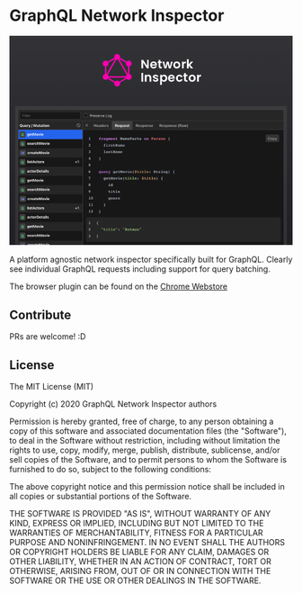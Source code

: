 # GraphQL Network Inspector

![Application Preview](docs/promo-large.png)

A platform agnostic network inspector specifically built for GraphQL. Clearly see individual GraphQL requests including support for query batching.

The browser plugin can be found on the [Chrome Webstore](https://chrome.google.com/webstore/detail/graphql-network-inspector/ndlbedplllcgconngcnfmkadhokfaaln)

## Contribute

PRs are welcome! :D

## License

The MIT License (MIT)

Copyright (c) 2020 GraphQL Network Inspector authors

Permission is hereby granted, free of charge, to any person obtaining a copy
of this software and associated documentation files (the "Software"), to deal
in the Software without restriction, including without limitation the rights
to use, copy, modify, merge, publish, distribute, sublicense, and/or sell
copies of the Software, and to permit persons to whom the Software is
furnished to do so, subject to the following conditions:

The above copyright notice and this permission notice shall be included in all
copies or substantial portions of the Software.

THE SOFTWARE IS PROVIDED "AS IS", WITHOUT WARRANTY OF ANY KIND, EXPRESS OR
IMPLIED, INCLUDING BUT NOT LIMITED TO THE WARRANTIES OF MERCHANTABILITY,
FITNESS FOR A PARTICULAR PURPOSE AND NONINFRINGEMENT. IN NO EVENT SHALL THE
AUTHORS OR COPYRIGHT HOLDERS BE LIABLE FOR ANY CLAIM, DAMAGES OR OTHER
LIABILITY, WHETHER IN AN ACTION OF CONTRACT, TORT OR OTHERWISE, ARISING FROM,
OUT OF OR IN CONNECTION WITH THE SOFTWARE OR THE USE OR OTHER DEALINGS IN THE
SOFTWARE.
